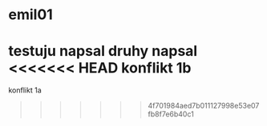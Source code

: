 # emil01
testuju
napsal
druhy napsal
<<<<<<< HEAD
konflikt 1b
=======
konflikt 1a


>>>>>>> 4f701984aed7b011127998e53e07fb8f7e6b40c1
